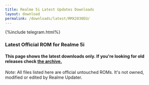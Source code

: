 ```yaml
---
title: Realme 5i Latest Updates Downloads
layout: download
permalink: /downloads/latest/RMX2030EU/
---
```

<script>
    $(document).ready(function () {
        loadLatest("RMX2030EU");
    });
</script>

{%include telegram.html%}

<div class="col-12 mx-auto">
    <h3 class="title bg-light p-2 rounded">Latest Official ROM for Realme 5i</h3>
    <h4>This page shows the latest downloads only. If you're looking for old releases check
        <a href="/downloads/archive/RMX2030EU/">the archive.</a></h4>
    <p><i>Note: </i>All files listed here are official untouched ROMs.
        It's not owned, modified or edited by Realme Updater.</p>
    <div id="downloads">
    </div>
</div>